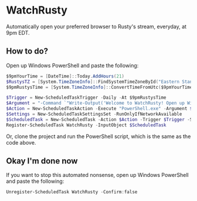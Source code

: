 # WatchRusty

Automatically open your preferred browser to Rusty's stream, everyday, at 9pm EDT.

## How to do?

Open up Windows PowerShell and paste the following:

```PowerShell
$9pmYourTime = [DateTime]::Today.AddHours(21)
$RustysTZ = [System.TimeZoneInfo]::FindSystemTimeZoneById("Eastern Standard Time")
$9pmRustysTime = [System.TimeZoneInfo]::ConvertTimeFromUtc($9pmYourTime.ToUniversalTime(), $RustysTZ)

$Trigger = New-ScheduledTaskTrigger -Daily -At $9pmRustysTime
$Argument = "-Command `"Write-Output('Welcome to WatchRusty! Open up Windows PowerShell and paste the following to remove this scheduled task: Unregister-ScheduledTask WatchRusty -Confirm:false'); Explorer 'https://www.twitch.tv/rusty_neal'; Read-Host -Prompt 'Press any key to exit...'`""
$Action = New-ScheduledTaskAction -Execute "PowerShell.exe" -Argument $Argument
$Settings = New-ScheduledTaskSettingsSet -RunOnlyIfNetworkAvailable
$ScheduledTask = New-ScheduledTask -Action $Action -Trigger $Trigger -Settings $Settings
Register-ScheduledTask WatchRusty -InputObject $ScheduledTask
```

Or, clone the project and run the PowerShell script, which is the same as the code above.

## Okay I'm done now

If you want to stop this automated nonsense, open up Windows PowerShell and paste the following:

```PowerShell
Unregister-ScheduledTask WatchRusty -Confirm:false
```
